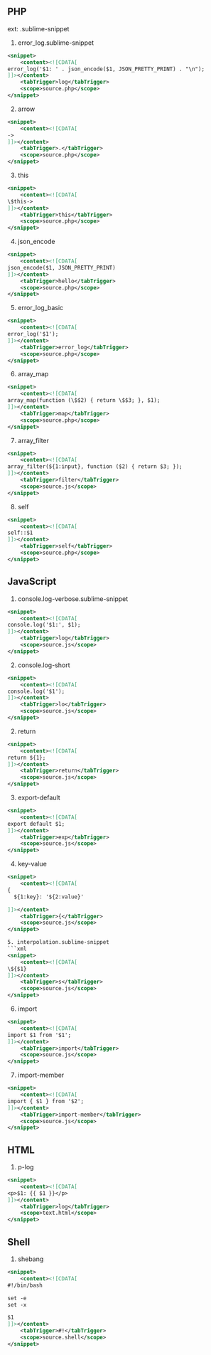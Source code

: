 ## PHP
ext: .sublime-snippet

1. error_log.sublime-snippet

```xml
<snippet>
	<content><![CDATA[
error_log('$1: ' . json_encode($1, JSON_PRETTY_PRINT) . "\n");
]]></content>
	<tabTrigger>log</tabTrigger>
	<scope>source.php</scope>
</snippet>
```

2. arrow
```xml
<snippet>
	<content><![CDATA[
->
]]></content>
	<tabTrigger>.</tabTrigger>
	<scope>source.php</scope>
</snippet>
```

3. this

```xml
<snippet>
	<content><![CDATA[
\$this->
]]></content>
	<tabTrigger>this</tabTrigger>
	<scope>source.php</scope>
</snippet>
```

4. json_encode
```xml
<snippet>
    <content><![CDATA[
json_encode($1, JSON_PRETTY_PRINT)
]]></content>
    <tabTrigger>hello</tabTrigger>
    <scope>source.php</scope>
</snippet>
```

5. error_log_basic
```xml
<snippet>
    <content><![CDATA[
error_log('$1');
]]></content>
    <tabTrigger>error_log</tabTrigger>
    <scope>source.php</scope>
</snippet>
```

6. array_map
```xml
<snippet>
    <content><![CDATA[
array_map(function (\$$2) { return \$$3; }, $1);
]]></content>
    <tabTrigger>map</tabTrigger>
    <scope>source.php</scope>
</snippet>
```

7. array_filter
```xml
<snippet>
    <content><![CDATA[
array_filter(${1:input}, function ($2) { return $3; });
]]></content>
    <tabTrigger>filter</tabTrigger>
    <scope>source.js</scope>
</snippet>
```

8. self
```xml
<snippet>
    <content><![CDATA[
self::$1
]]></content>
    <tabTrigger>self</tabTrigger>
    <scope>source.php</scope>
</snippet>
```

## JavaScript
1. console.log-verbose.sublime-snippet
```xml
<snippet>
    <content><![CDATA[
console.log('$1:', $1);
]]></content>
    <tabTrigger>log</tabTrigger>
    <scope>source.js</scope>
</snippet>
```

2. console.log-short
```xml
<snippet>
    <content><![CDATA[
console.log('$1');
]]></content>
    <tabTrigger>lo</tabTrigger>
    <scope>source.js</scope>
</snippet>
```

2. return
```xml
<snippet>
    <content><![CDATA[
return ${1};
]]></content>
    <tabTrigger>return</tabTrigger>
    <scope>source.js</scope>
</snippet>
```

3. export-default
```xml
<snippet>
    <content><![CDATA[
export default $1;
]]></content>
    <tabTrigger>exp</tabTrigger>
    <scope>source.js</scope>
</snippet>
```

4. key-value
```xml
<snippet>
    <content><![CDATA[
{
  ${1:key}: '${2:value}'

]]></content>
    <tabTrigger>{</tabTrigger>
    <scope>source.js</scope>
</snippet>

5. interpolation.sublime-snippet
```xml
<snippet>
    <content><![CDATA[
\${$1}
]]></content>
    <tabTrigger>s</tabTrigger>
    <scope>source.js</scope>
</snippet>
```

6. import
```xml
<snippet>
    <content><![CDATA[
import $1 from '$1';
]]></content>
    <tabTrigger>import</tabTrigger>
    <scope>source.js</scope>
</snippet>
```

7. import-member
```xml
<snippet>
    <content><![CDATA[
import { $1 } from '$2';
]]></content>
    <tabTrigger>import-member</tabTrigger>
    <scope>source.js</scope>
</snippet>
```

## HTML

1. p-log
```xml
<snippet>
    <content><![CDATA[
<p>$1: {{ $1 }}</p>
]]></content>
    <tabTrigger>log</tabTrigger>
    <scope>text.html</scope>
</snippet>
```

## Shell
1. shebang
```xml
<snippet>
    <content><![CDATA[
#!/bin/bash

set -e
set -x

$1
]]></content>
    <tabTrigger>#!</tabTrigger>
    <scope>source.shell</scope>
</snippet>
```

